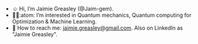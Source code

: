- :relaxed: Hi, I’m Jaimie Greasley (@Jaim-gem).
- :woman_scientist::atom: I’m interested in Quantum mechanics, Quantum computing for Optimization & Machine Learning. 
- :email: How to reach me: jaimie.greasley@gmail.com. Also on LinkedIn as "Jaimie Greasley". 

<!---
Jaim-gem/Jaim-gem is a ✨ special ✨ repository because its `README.md` (this file) appears on your GitHub profile.
You can click the Preview link to take a look at your changes.
--->
